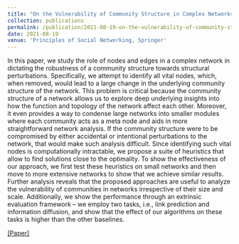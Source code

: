 ```yaml
---
title: "On the Vulnerability of Community Structure in Complex Networks" 
collection: publications
permalink: /publication/2021-08-19-on-the-vulnerability-of-community-structure-in-complex-networks
date: 2021-08-19
venue: 'Principles of Social Networking, Springer'
---
```


In this paper, we study the role of nodes and edges in a complex network in dictating the robustness of a community structure towards structural perturbations. Specifically, we attempt to identify all vital nodes, which, when removed, would lead to a large change in the underlying community structure of the network. This problem is critical because the community structure of a network allows us to explore deep underlying insights into how the function and topology of the network affect each other. Moreover, it even provides a way to condense large networks into smaller modules where each community acts as a meta node and aids in more straightforward network analysis. If the community structure were to be compromised by either accidental or intentional perturbations to the network, that would make such analysis difficult. Since identifying such vital nodes is computationally intractable, we propose a suite of heuristics that allow to find solutions close to the optimality.  To show the effectiveness of our approach, we first test these heuristics on small networks and then move to more extensive networks to show that we achieve similar results. Further analysis reveals that the proposed approaches are useful to analyze the vulnerability of communities in networks irrespective of their size and scale. Additionally, we show the performance through an extrinsic evaluation framework – we employ two tasks, i.e., link prediction and information diffusion, and show that the effect of our algorithms on these tasks is higher than the other baselines.

[[Paper]](https://virajparimi.github.io/files/paper3.pdf)
